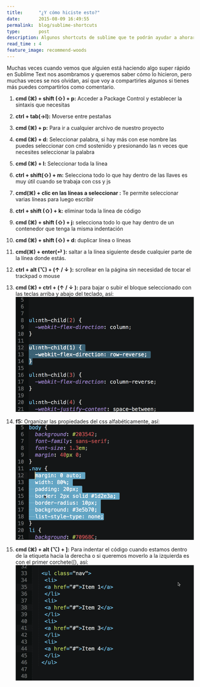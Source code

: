 ```yaml
---
title:  	"¿Y cómo hiciste esto?"
date:   	2015-08-09 16:49:55
permalink: 	blog/sublime-shortcuts
type: 		post
description: Algunos shortcuts de sublime que te podrán ayudar a ahorar tiempo
read_time : 4
feature_image: recommend-woods
---
```

Muchas veces cuando vemos que alguien está haciendo algo super rápido en Sublime Text nos asombramos y queremos saber cómo lo hicieron,  pero muchas veces se nos olvidan, así que voy a compartirles algunos si tienes más puedes compartirlos como comentario.


1. **cmd (⌘) + shift (⇧) + p:**  Acceder a Package Control y establecer la sintaxis que necesitas
2. **ctrl + tab(→l):** Moverse entre pestañas
2. **cmd (⌘) + p:** Para ir a cualquier archivo de nuestro proyecto
3. **cmd (⌘) + d:** Seleccionar palabra, si hay más con ese nombre las puedes seleccionar con cmd sostenido y presionando las n veces que necesites seleccionar la palabra
4. **cmd (⌘) + l:** Seleccionar toda la línea
5. **ctrl + shift(⇧) + m:** Selecciona todo lo que hay dentro de las llaves es muy útil cuando se trabaja con css y js
6. **cmd(⌘) + clic en las líneas a seleccionar :** Te permite seleccionar varias líneas para luego escribir
8. **ctrl + shift (⇧) + k:** eliminar toda la linea de código
9. **cmd (⌘) + shift (⇧) + j:** selecciona todo lo que hay dentro de un contenedor que tenga la misma indentación
10. **cmd (⌘) + shift (⇧) + d:** duplicar línea o líneas
11. **cmd(⌘) + enter(⏎ ):** saltar a la línea siguiente desde cualquier parte de la línea donde estás.
12. **ctrl + alt (⌥)  + (↑ / ↓ ):** scrollear en la página sin necesidad de tocar el trackpad o mouse
13. **cmd (⌘) + ctrl + (↑ / ↓ ):**  para bajar o subir el bloque seleccionado con las teclas arriba y abajo del teclado,  así:
![move](/assets/img/move.gif)

14. **f5:** Organizar las propiedades del css alfabéticamente,  así:
![order](/assets/img/order.gif)

15. **cmd (⌘) + alt (⌥) + ]:** Para indentar el código cuando estamos dentro de la etiqueta hacia la derecha o si queremos moverlo a la izquierda es con el primer corchete([), así:
![indent](/assets/img/indent.gif)
